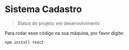 <h1> Sistema Cadastro </h1>

> Status do projeto: em desenvolvimento

Para rodar esse código na sua máquina, por favor digite:

```
npm install react
```
